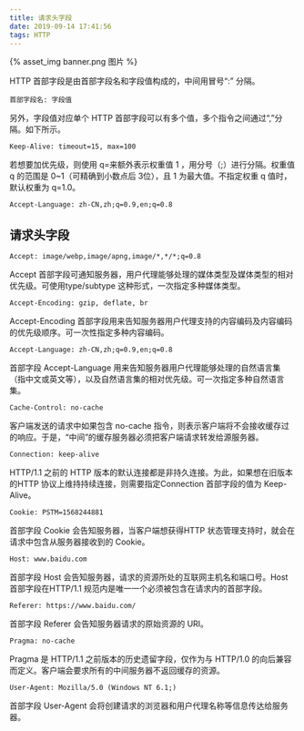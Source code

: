 ```yaml
---
title: 请求头字段
date: 2019-09-14 17:41:56
tags: HTTP
---
```


{% asset_img banner.png 图片 %}

<!-- more -->

HTTP 首部字段是由首部字段名和字段值构成的，中间用冒号“:” 分隔。


```
首部字段名: 字段值
```

另外，字段值对应单个 HTTP 首部字段可以有多个值，多个指令之间通过“,”分隔。如下所示。

```
Keep-Alive: timeout=15, max=100
```

若想要加优先级，则使用 q=来额外表示权重值  1 ，用分号（;）进行分隔。权重值 q 的范围是 0~1（可精确到小数点后 3位），且 1 为最大值。不指定权重 q 值时，默认权重为 q=1.0。

```
Accept-Language: zh-CN,zh;q=0.9,en;q=0.8
```

## 请求头字段

```
Accept: image/webp,image/apng,image/*,*/*;q=0.8
```

Accept 首部字段可通知服务器，用户代理能够处理的媒体类型及媒体类型的相对优先级。可使用type/subtype 这种形式，一次指定多种媒体类型。

```
Accept-Encoding: gzip, deflate, br
```

Accept-Encoding 首部字段用来告知服务器用户代理支持的内容编码及内容编码的优先级顺序。可一次性指定多种内容编码。

```
Accept-Language: zh-CN,zh;q=0.9,en;q=0.8
```

首部字段 Accept-Language 用来告知服务器用户代理能够处理的自然语言集（指中文或英文等），以及自然语言集的相对优先级。可一次指定多种自然语言集。

```
Cache-Control: no-cache
```

客户端发送的请求中如果包含 no-cache 指令，则表示客户端将不会接收缓存过的响应。于是，“中间”的缓存服务器必须把客户端请求转发给源服务器。

```
Connection: keep-alive
```

HTTP/1.1 之前的 HTTP 版本的默认连接都是非持久连接。为此，如果想在旧版本的HTTP 协议上维持持续连接，则需要指定Connection 首部字段的值为 Keep-Alive。

```
Cookie: PSTM=1568244881
```

首部字段 Cookie 会告知服务器，当客户端想获得HTTP 状态管理支持时，就会在请求中包含从服务器接收到的 Cookie。

```
Host: www.baidu.com
```

首部字段 Host 会告知服务器，请求的资源所处的互联网主机名和端口号。Host 首部字段在HTTP/1.1 规范内是唯一一个必须被包含在请求内的首部字段。

```
Referer: https://www.baidu.com/
```

首部字段 Referer 会告知服务器请求的原始资源的 URI。

```
Pragma: no-cache
```

Pragma 是 HTTP/1.1 之前版本的历史遗留字段，仅作为与 HTTP/1.0 的向后兼容而定义。客户端会要求所有的中间服务器不返回缓存的资源。

```
User-Agent: Mozilla/5.0 (Windows NT 6.1;)
```

首部字段 User-Agent 会将创建请求的浏览器和用户代理名称等信息传达给服务器。
